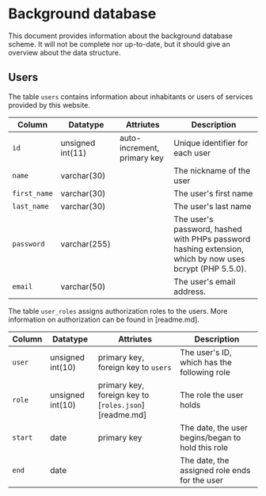 # Background database
This document provides information about the background database scheme.
It will not be complete nor up-to-date, but it should give an overview about the data structure.

## Users
The table `users` contains information about inhabitants or users of services provided by
this website.

| Column	| Datatype	| Attriutes | Description
| ---		| ---		| ---		| ---
| `id`		| unsigned int(11) | auto-increment, primary key | Unique identifier for each user
| `name`	| varchar(30) | | The nickname of the user
| `first_name` | varchar(30) | | The user's first name
| `last_name` | varchar(30) | | The user's last name
| `password` | varchar(255) | | The user's password, hashed with PHPs password hashing extension, which by now uses bcrypt (PHP 5.5.0).
| `email` | varchar(50) | | The user's email address.

The table `user_roles` assigns authorization roles to the users. More information on authorization can be found in [readme.md].

| Column	| Datatype	| Attriutes | Description
| ---		| ---		| ---		| ---
| `user`	| unsigned int(10) | primary key, foreign key to `users` | The user's ID, which has the following role
| `role`	| unsigned int(10) | primary key, foreign key to [`roles.json`][readme.md] | The role the user holds
| `start`	| date | primary key | The date, the user begins/began to hold this role
| `end`		| date | | The date, the assigned role ends for the user